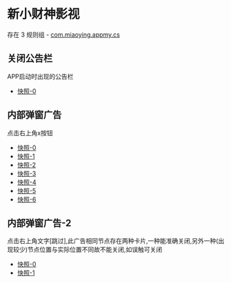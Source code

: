 # 新小财神影视

存在 3 规则组 - [com.miaoying.appmy.cs](/src/apps/com.miaoying.appmy.cs.ts)

## 关闭公告栏

APP启动时出现的公告栏

- [快照-0](https://i.gkd.li/import/12522872)

## 内部弹窗广告

点击右上角x按钮

- [快照-0](https://i.gkd.li/import/12565637)
- [快照-1](https://i.gkd.li/import/12522881)
- [快照-2](https://i.gkd.li/import/12565480)
- [快照-3](https://i.gkd.li/import/12565507)
- [快照-4](https://i.gkd.li/import/12565475)
- [快照-5](https://i.gkd.li/import/12565510)
- [快照-6](https://i.gkd.li/import/12565522)

## 内部弹窗广告-2

点击右上角文字[跳过],此广告相同节点存在两种卡片,一种能准确关闭,另外一种(出现较少)节点位置与实际位置不同故不能关闭,如误触可关闭

- [快照-0](https://i.gkd.li/import/12565375)
- [快照-1](https://i.gkd.li/import/12565408)
